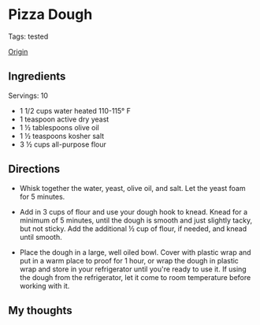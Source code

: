 # Pizza Dough

Tags: tested

[Origin](https://munchies.vice.com/en_us/article/z489pw/pizza-dough)

## Ingredients

Servings: 10

* 1 1/2 cups water heated 110-115° F
* 1 teaspoon active dry yeast
* 1 ½ tablespoons olive oil
* 1 ½ teaspoons kosher salt
* 3 ½ cups all-purpose flour

## Directions

* Whisk together the water, yeast, olive oil, and salt. Let the yeast foam for 5 minutes.

* Add in 3 cups of flour and use your dough hook to knead. Knead for a minimum of 5 minutes, until the dough is smooth and just slightly tacky, but not sticky. Add the additional ½ cup of flour, if needed, and knead until smooth.

* Place the dough in a large, well oiled bowl. Cover with plastic wrap and put in a warm place to proof for 1 hour, or wrap the dough in plastic wrap and store in your refrigerator until you're ready to use it. If using the dough from the refrigerator, let it come to room temperature before working with it.

## My thoughts